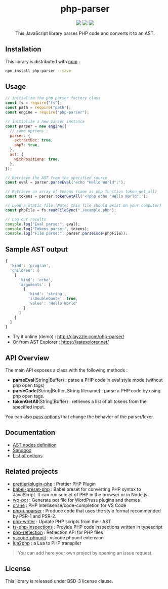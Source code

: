 <h1 align="center">php-parser</h1>
<p align="center">
<a title="npm version" href="https://www.npmjs.com/package/php-parser"><img src="https://badge.fury.io/js/php-parser.svg"></a>
<a title="npm downloads" href="https://www.npmjs.com/package/php-parser"><img src="https://img.shields.io/npm/dm/php-parser.svg?style=flat"></a>
<a title="Gitter" href="https://gitter.im/glayzzle/Lobby"><img src="https://img.shields.io/badge/GITTER-join%20chat-green.svg"></a>
</p>
<p align="center">This JavaScript library parses PHP code and converts it to an AST.</p>

## Installation

This library is distributed with [npm](https://www.npmjs.com/package/php-parser) :

```sh
npm install php-parser --save
```

## Usage

```js
// initialize the php parser factory class
const fs = require("fs");
const path = require("path");
const engine = require("php-parser");

// initialize a new parser instance
const parser = new engine({
  // some options :
  parser: {
    extractDoc: true,
    php7: true,
  },
  ast: {
    withPositions: true,
  },
});

// Retrieve the AST from the specified source
const eval = parser.parseEval('echo "Hello World";');

// Retrieve an array of tokens (same as php function token_get_all)
const tokens = parser.tokenGetAll('<?php echo "Hello World";');

// Load a static file (Note: this file should exist on your computer)
const phpFile = fs.readFileSync("./example.php");

// Log out results
console.log("Eval parse:", eval);
console.log("Tokens parse:", tokens);
console.log("File parse:", parser.parseCode(phpFile));
```

## Sample AST output

```js
{
  'kind': 'program',
  'children': [
    {
      'kind': 'echo',
      'arguments': [
        {
          'kind': 'string',
          'isDoubleQuote': true,
          'value': 'Hello World'
        }
      ]
    }
  ]
}
```

- Try it online (demo) : http://glayzzle.com/php-parser/
- Or from AST Explorer : https://astexplorer.net/

## API Overview

The main API exposes a class with the following methods :

- **parseEval**(String|Buffer) : parse a PHP code in eval style mode (without php open tags)
- **parseCode**(String|Buffer, String filename) : parse a PHP code by using php open tags.
- **tokenGetAll**(String|Buffer) : retrieves a list of all tokens from the specified input.

You can also [pass options](https://github.com/glayzzle/php-parser/wiki/Options) that change the behavior of the parser/lexer.

## Documentation

- [AST nodes definition](https://php-parser.glayzzle.com/api/ast.js)
- [Sandbox](https://php-parser.glayzzle.com/demo)
- [List of options](https://php-parser.glayzzle.com/guides/options)

## Related projects

- [prettier/plugin-php](https://github.com/prettier/plugin-php) : Prettier PHP Plugin
- [babel-preset-php](https://gitlab.com/kornelski/babel-preset-php) : Babel preset for converting PHP syntax to JavaScript. It can run subset of PHP in the browser or in Node.js
- [wp-pot](https://github.com/rasmusbe/wp-pot) : Generate pot file for WordPress plugins and themes
- [crane](https://github.com/HvyIndustries/crane) : PHP Intellisense/code-completion for VS Code
- [php-unparser](https://github.com/chris-l/php-unparser) : Produce code that uses the style format recommended by PSR-1 and PSR-2.
- [php-writer](https://github.com/glayzzle/php-writer) : Update PHP scripts from their AST
- [ts-php-inspections](https://github.com/DaGhostman/ts-php-inspections) : Provide PHP code inspections written in typescript
- [php-reflection](https://github.com/glayzzle/php-reflection) : Reflection API for PHP files
- [vscode-phpunit](https://github.com/recca0120/vscode-phpunit) : vscode phpunit extension
- [lua2php](https://www.npmjs.com/package/lua2php) : a Lua to PHP transpiler

> You can add here your own project by opening an issue request.

## License

This library is released under BSD-3 license clause.
